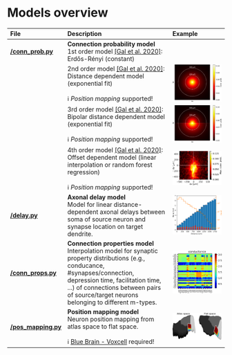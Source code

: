 # Models overview

| File | Description | Example |
| :-- | :-- | :-- |
| __[/conn_prob.py](conn_prob.py)__ | __Connection probability model__ <br> 1st order model [[Gal et al. 2020]](https://www.biorxiv.org/content/10.1101/656058v3 "E Gal, R Perin, H Markram, M London, I Segev. Neuron Geometry Underlies Universal Network Features in Cortical Microcircuits. bioRxiv, 2020, 656058."): Erdős-Rényi (constant) |  |
| | 2nd order model [[Gal et al. 2020]](https://www.biorxiv.org/content/10.1101/656058v3 "E Gal, R Perin, H Markram, M London, I Segev. Neuron Geometry Underlies Universal Network Features in Cortical Microcircuits. bioRxiv, 2020, 656058."): Distance dependent model (exponential fit) <br><br> ℹ️ _Position mapping_ supported! | ![Distance dependent connection probability model](../../images/2nd_order_prob_model.png "Distance dependent connection probability model") |
| | 3rd order model [[Gal et al. 2020]](https://www.biorxiv.org/content/10.1101/656058v3 "E Gal, R Perin, H Markram, M London, I Segev. Neuron Geometry Underlies Universal Network Features in Cortical Microcircuits. bioRxiv, 2020, 656058."): Bipolar distance dependent model (exponential fit) <br><br> ℹ️ _Position mapping_ supported! | ![Bipolar distance dependent connection probability model](../../images/3rd_order_prob_model.png "Bipolar distance dependent connection probability model") |
| | 4th order model [[Gal et al. 2020]](https://www.biorxiv.org/content/10.1101/656058v3 "E Gal, R Perin, H Markram, M London, I Segev. Neuron Geometry Underlies Universal Network Features in Cortical Microcircuits. bioRxiv, 2020, 656058."): Offset dependent  model (linear interpolation or random forest regression) <br><br> ℹ️ _Position mapping_ supported! | ![Offset dependent connection probability model](../../images/4th_order_prob_model.png "Offset dependent connection probability model") |
| __[/delay.py](delay.py)__ | __Axonal delay model__ <br> Model for linear distance-dependent axonal delays between soma of source neuron and synapse location on target dendrite. | ![Linear axonal delay model](../../images/linear_delay_model.png "Linear axonal delay model") |
| __[/conn_props.py](conn_props.py)__ | __Connection properties model__ <br> Interpolation model for synaptic property distributions (e.g., conducance, #synapses/connection, depression time, facilitation time, ...) of connections between pairs of source/target neurons belonging to different m-types. | ![Connection properties model (conductance)](../../images/conn_prop_model_conductance.png "Connection properties model (conductance)") |
| __[/pos_mapping.py](pos_mapping.py)__ | __Position mapping model__ <br> Neuron position mapping from atlas space to flat space. <br><br> ℹ️ [Blue Brain - Voxcell](https://bbpteam.epfl.ch/documentation/projects/voxcell/latest/index.html#) required! | ![Position mapping model (flat space)](../../images/flat_pos_mapping_model.png "Position mapping model (flat space)") |
